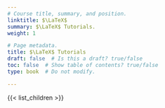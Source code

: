 ```yaml
---
# Course title, summary, and position.
linktitle: $\LaTeX$
summary: $\LaTeX$ Tutorials.
weight: 1

# Page metadata.
title: $\LaTeX$ Tutorials
draft: false  # Is this a draft? true/false
toc: false  # Show table of contents? true/false
type: book  # Do not modify.

---
```


{{< list_children >}}